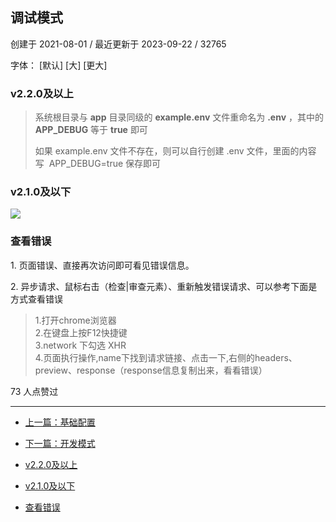 ## 调试模式

创建于 2021-08-01 / 最近更新于 2023-09-22 / 32765

字体： \[默认\] \[大\] \[更大\]

### v2.2.0及以上

> 系统根目录与 **app** 目录同级的 **example.env** 文件重命名为 **.env** ，其中的 **APP\_DEBUG** 等于 **true** 即可
> 
> 如果 example.env 文件不存在，则可以自行创建 .env 文件，里面的内容写  APP\_DEBUG=true 保存即可

### v2.1.0及以下

[![](https://doc.shopxo.net/upload/image/20210728/1627484666903178.png)](https://doc.shopxo.net/upload/image/20210728/1627484666903178.png)

### 查看错误

1\. 页面错误、直接再次访问即可看见错误信息。

2\. 异步请求、鼠标右击（检查|审查元素）、重新触发错误请求、可以参考下面是方式查看错误

> 1.打开chrome浏览器  
> 2.在键盘上按F12快捷键  
> 3.network 下勾选 XHR  
> 4.页面执行操作,name下找到请求链接、点击一下,右侧的headers、preview、response（response信息复制出来，看看错误）

73 人点赞过

* * *

+   [上一篇：基础配置](https://doc.shopxo.net/?m=Article&a=index&id=4&aid=262830136821284864)
+   [下一篇：开发模式](https://doc.shopxo.net/?m=Article&a=index&id=4&aid=262597306145046528)

+   [v2.2.0及以上](#nav-0-H3)
+   [v2.1.0及以下](#nav-2-H3)
+   [查看错误](#nav-3-H3)